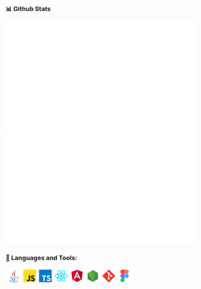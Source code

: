 ### 📊 Github Stats

<a href="https://github.com/leopoglia/leopoglia">
                <img src="https://raw.githubusercontent.com/leopoglia/leopoglia/0f63be96fa258fbb4c432c0a1fdf5802c1b112d9/generated/overview.svg#gh-dark-mode-only" />
                <img src="https://raw.githubusercontent.com/leopoglia/leopoglia/8c73c740716269d29d241187eafb9ac020bf8349/generated/overview.svg#gh-dark-mode-only"/>     
</a>


### 🔨 Languages and Tools:
<a href="https://www.java.com" target="_blank"><img align="left" alt="Java" height ="42px" src="https://github.com/leopoglia/leopoglia/blob/master/imgs/java.svg"></a>
<a href="https://developer.mozilla.org/en-US/docs/Web/JavaScript" target="_blank"> <img align="left" alt="JavaScript" height ="42px"  src="https://github.com/leopoglia/leopoglia/blob/master/imgs/javascript.svg"> </a>
<a href="https://www.typescriptlang.org/" target="_blank"><img align="left" alt="Typescirpt" height ="42px" src="https://github.com/leopoglia/leopoglia/blob/master/imgs/typescript.svg"></a>
<a href="https://reactjs.org/" target="_blank"> <img align="left" alt="React" height ="42px" src="https://github.com/leopoglia/leopoglia/blob/master/imgs/react.svg"></a>
<a href="https://angular.io/" target="_blank"> <img align="left" alt="Angular" height ="42px" src="https://github.com/leopoglia/leopoglia/blob/master/imgs/angular.svg"></a>
<a href="https://nodejs.org" target="_blank"><img align="left" alt="Node.js" height ="42px" src="https://github.com/leopoglia/leopoglia/blob/master/imgs/node.svg"></a>
<a href="https://git-scm.com/" target="_blank"> <img src="https://github.com/leopoglia/leopoglia/blob/master/imgs/git-scm.svg" align="left" alt="Git" height='42px'/></a>
<a href="https://www.figma.com/" target="_blank"> <img src="https://github.com/leopoglia/leopoglia/blob/master/imgs/figma.svg" alt="Figma" height='42px'/></a>
